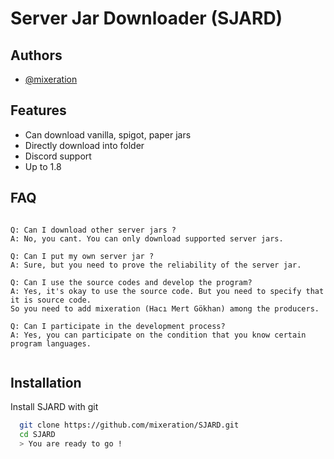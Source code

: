 # Server Jar Downloader (SJARD)


## Authors

- [@mixeration](https://www.github.com/mixeration)


## Features

- Can download vanilla, spigot, paper jars
- Directly download into folder
- Discord support
- Up to 1.8


## FAQ
```

Q: Can I download other server jars ?
A: No, you cant. You can only download supported server jars.

Q: Can I put my own server jar ?
A: Sure, but you need to prove the reliability of the server jar.

Q: Can I use the source codes and develop the program?
A: Yes, it's okay to use the source code. But you need to specify that it is source code.
So you need to add mixeration (Hacı Mert Gökhan) among the producers.

Q: Can I participate in the development process?
A: Yes, you can participate on the condition that you know certain program languages.


```


## Installation
Install SJARD with git

```bash
  git clone https://github.com/mixeration/SJARD.git
  cd SJARD
  > You are ready to go !
```
    